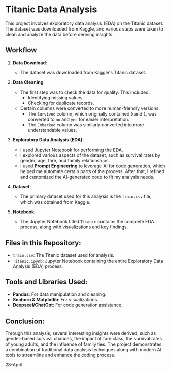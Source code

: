 # Titanic Data Analysis

This project involves exploratory data analysis (EDA) on the Titanic dataset. The dataset was downloaded from Kaggle, and various steps were taken to clean and analyze the data before deriving insights.

## Workflow

1. **Data Download**:
   - The dataset was downloaded from Kaggle's Titanic dataset.

2. **Data Cleaning**:
   - The first step was to check the data for quality. This included:
     - Identifying missing values.
     - Checking for duplicate records.
   - Certain columns were converted to more human-friendly versions:
     - The `Survived` column, which originally contained `0` and `1`, was converted to `no` and `yes` for easier interpretation.
     - The `Embarked` column was similarly converted into more understandable values.

3. **Exploratory Data Analysis (EDA)**:
   - I used Jupyter Notebook for performing the EDA.
   - I explored various aspects of the dataset, such as survival rates by gender, age, fare, and family relationships.
   - I used **Prompt Engineering** to leverage AI for code generation, which helped me automate certain parts of the process. After that, I refined and customized the AI-generated code to fit my analysis needs.

4. **Dataset**:
   - The primary dataset used for this analysis is the `train.csv` file, which was obtained from Kaggle.

5. **Notebook**:
   - The Jupyter Notebook titled `Titanic` contains the complete EDA process, along with visualizations and key findings.

## Files in this Repository:

- `train.csv`: The Titanic dataset used for analysis.
- `Titanic.ipynb`: Jupyter Notebook containing the entire Exploratory Data Analysis (EDA) process.

## Tools and Libraries Used:

- **Pandas**: For data manipulation and cleaning.
- **Seaborn & Matplotlib**: For visualizations.
- **Deepseel/ChatGpt**: For code generation assistance.

## Conclusion:

Through this analysis, several interesting insights were derived, such as gender-based survival chances, the impact of fare class, the survival rates of young adults, and the influence of family ties. The project demonstrates a combination of traditional data analysis techniques along with modern AI tools to streamline and enhance the coding process.




28-April
